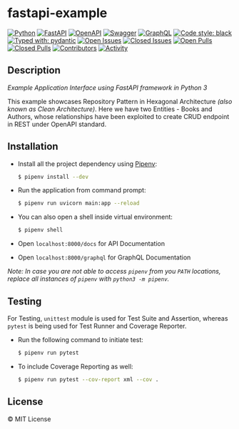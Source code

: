 # fastapi-example

[![Python](https://img.shields.io/badge/python-3670A0?style=for-the-badge&logo=python&logoColor=ffdd54)](https://docs.python.org/3/)
[![FastAPI](https://img.shields.io/badge/FastAPI-005571?style=for-the-badge&logo=fastapi)](https://fastapi.tiangolo.com/)
[![OpenAPI](https://img.shields.io/badge/openapi-6BA539?style=for-the-badge&logo=openapi-initiative&logoColor=fff)](https://www.openapis.org/)
[![Swagger](https://img.shields.io/badge/-Swagger-%23Clojure?style=for-the-badge&logo=swagger&logoColor=white)](https://swagger.io/)
[![GraphQL](https://img.shields.io/badge/-GraphQL-E10098?style=for-the-badge&logo=graphql&logoColor=white)](https://graphql.org/)
[![Code style: black](https://img.shields.io/badge/code%20style-black-000000.svg?style=for-the-badge)](https://black.readthedocs.io/en/stable/)
[![Typed with: pydantic](https://img.shields.io/badge/typed%20with-pydantic-BA600F.svg?style=for-the-badge)](https://black.readthedocs.io/en/stable/)
[![Open Issues](https://img.shields.io/github/issues-raw/Progyan1997/fastapi-example?style=for-the-badge)](https://github.com/Progyan1997/fastapi-example/issues)
[![Closed Issues](https://img.shields.io/github/issues-closed-raw/Progyan1997/fastapi-example?style=for-the-badge)](https://github.com/Progyan1997/fastapi-example/issues?q=is%3Aissue+is%3Aclosed)
[![Open Pulls](https://img.shields.io/github/issues-pr-raw/Progyan1997/fastapi-example?style=for-the-badge)](https://github.com/Progyan1997/fastapi-example/pulls)
[![Closed Pulls](https://img.shields.io/github/issues-pr-closed-raw/Progyan1997/fastapi-example?style=for-the-badge)](https://github.com/Progyan1997/fastapi-example/pulls?q=is%3Apr+is%3Aclosed)
[![Contributors](https://img.shields.io/github/contributors/Progyan1997/fastapi-example?style=for-the-badge)](https://github.com/Progyan1997/fastapi-example/graphs/contributors)
[![Activity](https://img.shields.io/github/last-commit/Progyan1997/fastapi-example?style=for-the-badge&label=most%20recent%20activity)](https://github.com/Progyan1997/fastapi-example/pulse)

## Description

_Example Application Interface using FastAPI framework in Python 3_

This example showcases Repository Pattern in Hexagonal Architecture _(also known as Clean Architecture)_. Here we have two Entities - Books and Authors, whose relationships have been exploited to create CRUD endpoint in REST under OpenAPI standard.

## Installation

- Install all the project dependency using [Pipenv](https://pipenv.pypa.io):

  ```sh
  $ pipenv install --dev
  ```

- Run the application from command prompt:

  ```sh
  $ pipenv run uvicorn main:app --reload
  ```

- You can also open a shell inside virtual environment:

  ```sh
  $ pipenv shell
  ```

- Open `localhost:8000/docs` for API Documentation

- Open `localhost:8000/graphql` for GraphQL Documentation

_*Note:* In case you are not able to access `pipenv` from you `PATH` locations, replace all instances of `pipenv` with `python3 -m pipenv`._

## Testing

For Testing, `unittest` module is used for Test Suite and Assertion, whereas `pytest` is being used for Test Runner and Coverage Reporter.

- Run the following command to initiate test:
  ```sh
  $ pipenv run pytest
  ```
- To include Coverage Reporting as well:
  ```sh
  $ pipenv run pytest --cov-report xml --cov .
  ```

## License

&copy; MIT License
